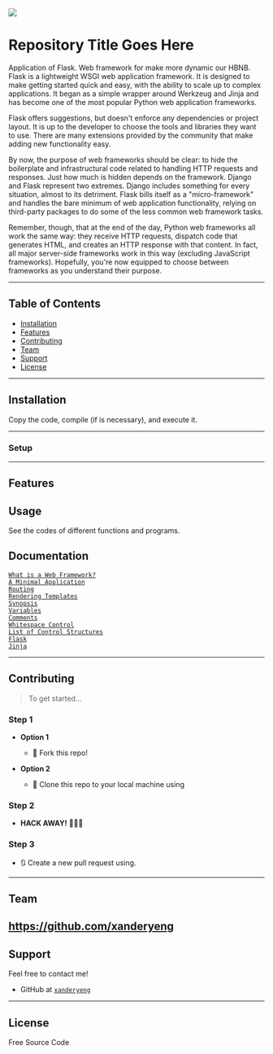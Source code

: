 <img src="https://blog.tiraquelibras.com/wp-content/uploads/2019/08/Flask.png">

# Repository Title Goes Here

Application of Flask. Web framework for make more dynamic our HBNB.
Flask is a lightweight WSGI web application framework. It is designed to make getting started quick and easy, with the ability to scale up to complex applications. It began as a simple wrapper around Werkzeug and Jinja and has become one of the most popular Python web application frameworks.

Flask offers suggestions, but doesn't enforce any dependencies or project layout. It is up to the developer to choose the tools and libraries they want to use. There are many extensions provided by the community that make adding new functionality easy.

By now, the purpose of web frameworks should be clear: to hide the boilerplate and infrastructural code related to handling HTTP requests and responses. Just how much is hidden depends on the framework. Django and Flask represent two extremes. Django includes something for every situation, almost to its detriment. Flask bills itself as a "micro-framework" and handles the bare minimum of web application functionality, relying on third-party packages to do some of the less common web framework tasks.

Remember, though, that at the end of the day, Python web frameworks all work the same way: they receive HTTP requests, dispatch code that generates HTML, and creates an HTTP response with that content. In fact, all major server-side frameworks work in this way (excluding JavaScript frameworks). Hopefully, you're now equipped to choose between frameworks as you understand their purpose.

---

## Table of Contents

- [Installation](#installation)
- [Features](#features)
- [Contributing](#contributing)
- [Team](#team)
- [Support](#support)
- [License](#license)


---

## Installation

Copy the code, compile (if is necessary), and execute it.

---

### Setup

---

## Features
## Usage 

See the codes of different functions and programs.

## Documentation 

<a href="https://intranet.hbtn.io/rltoken/_zBFEBzn5i35om4VT4Y3vQ">`What is a Web Framework?`</a><br>
<a href="https://intranet.hbtn.io/rltoken/aY1qkYlIbCDDULBN6nJNYA">`A Minimal Application`</a><br>
<a href="https://intranet.hbtn.io/rltoken/bAqYEpI4Ph-zLU7EM8iXjg">`Routing`</a><br>
<a href="https://intranet.hbtn.io/rltoken/mpA3GC0bX8WOHO15xUL2Yw">`Rendering Templates`</a><br>
<a href="https://intranet.hbtn.io/rltoken/-JZxrxnDnOID141U1qDcew">`Synopsis`</a><br>
<a href="https://intranet.hbtn.io/rltoken/-qwqxJ6YyQ7Z9JvvPIE1AA">`Variables`</a><br>
<a href="https://intranet.hbtn.io/rltoken/TsdwbqCk1utlpeOhc5eUFg">`Comments`</a><br>
<a href="https://intranet.hbtn.io/rltoken/NR5WFn7I6qUTh-b70Od69Q">`Whitespace Control`</a><br>
<a href="https://intranet.hbtn.io/rltoken/pyvwBzYKgoDeNQ6_QIwUsw">`List of Control Structures`</a><br>
<a href="https://intranet.hbtn.io/rltoken/k2C-4UmlYXgA6oMgO7fLgg">`Flask`</a><br>
<a href="https://intranet.hbtn.io/rltoken/fid5cMJKYMaRJqL60PlUew">`Jinja`</a><br>

---

## Contributing

> To get started...

### Step 1

- **Option 1**
    - 🍴 Fork this repo!

- **Option 2**
    - 👯 Clone this repo to your local machine using 

### Step 2

- **HACK AWAY!** 🔨🔨🔨

### Step 3

- 🔃 Create a new pull request using. 
---

## Team

https://github.com/xanderyeng
---

## Support

Feel free to contact me!

- GitHub at <a href="https://github.com/xanderyeng">`xanderyeng`</a>
---

## License

Free Source Code
